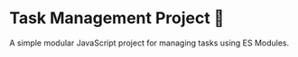 # Task Management Project 📝

A simple modular JavaScript project for managing tasks using ES Modules.
